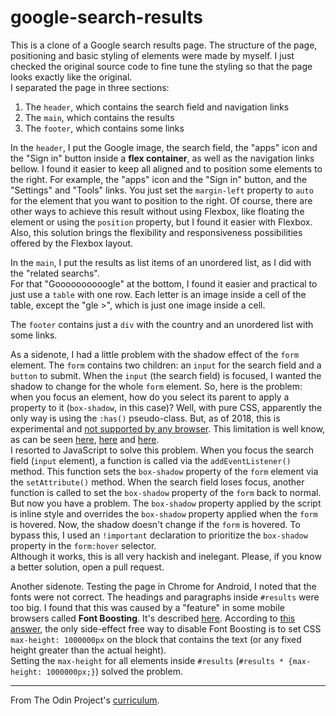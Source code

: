 # google-search-results

This is a clone of a Google search results page. The structure of the page,
positioning and basic styling of elements were made by myself. I just checked
the original source code to fine tune the styling so that the page looks exactly
like the original.  
I separated the page in three sections:

1. The `header`, which contains the search field and navigation links
2. The `main`, which contains the results
3. The `footer`, which contains some links

In the `header`, I put the Google image, the search field, the "apps" icon and the
"Sign in" button inside a **flex container**, as well as the navigation links
bellow. I found it easier to keep all aligned and to position some elements to the
right. For example, the "apps" icon and the "Sign in" button, and the "Settings"
and "Tools" links. You just set the `margin-left` property to `auto` for the
element that you want to position to the right.  Of course, there are other ways
to achieve this result without using Flexbox, like floating the element or using
the `position` property, but I found it easier with Flexbox. Also, this solution
brings the flexibility and responsiveness possibilities offered by the Flexbox
layout.

In the `main`, I put the results as list items of an unordered list, as I did
with the "related searchs".  
For that "Goooooooooogle" at the bottom, I found it
easier and practical to just use a `table` with one row. Each letter is an
image inside a cell of the table, except the "gle >", which is just one image
inside a cell.

The `footer` contains just a `div` with the country and an unordered list with
some links.

As a sidenote, I had a little problem with the shadow effect of the `form`
element. The `form` contains two children: an `input` for the search field and a
`button` to submit. When the `input` (the search field) is focused, I wanted the
shadow to change for the whole `form` element. So, here is the problem: when you
focus an element, how do you select its parent to apply a property to it
(`box-shadow`, in this case)? Well, with pure CSS, apparently the only way is
using the `:has()` pseudo-class. But, as of 2018, this is experimental and [not
supported by any browser](https://caniuse.com/#feat=css-has). This limitation is
well know, as can be seen [here](https://stackoverflow.com/questions/2212583/affecting-parent-element-of-focusd-element-pure-csshtml-preferred#2212935), [here](https://stackoverflow.com/questions/1014861/is-there-a-css-parent-selector?noredirect=1&lq=1) and [here](https://en.wikipedia.org/wiki/Cascading_Style_Sheets#Limitations).  
I resorted to JavaScript to solve this problem. When you focus the search field (`input` element), a function is called via the `addEventListener()` method. This function sets the `box-shadow` property of the `form` element via the `setAttribute()` method. When the search field loses focus, another function is called to set the `box-shadow` property of the `form` back to normal. But now you have a problem. The `box-shadow` property
applied by the script is inline style and overrides the `box-shadow` property
applied when the `form` is hovered. Now, the shadow doesn't change if the `form` is hovered. To bypass this, I used an `!important` declaration to prioritize the `box-shadow` property in the `form:hover` selector.  
Although it works, this is all very hackish and inelegant. Please, if you know a better solution, open a pull request.

Another sidenote. Testing the page in Chrome for Android, I noted that the fonts
were not correct. The headings and paragraphs inside `#results` were too big. I
found that this was caused by a "feature" in some mobile browsers called
**Font Boosting**. It's described
[here](https://bugs.webkit.org/show_bug.cgi?id=84186). According to [this
answer](https://bugs.webkit.org/show_bug.cgi?id=84186#c17), the only side-effect
free way to disable Font Boosting is to set CSS
`max-height: 1000000px` on the block that contains the text (or any fixed height
greater than the actual height).  
Setting the `max-height` for all elements
inside `#results` (`#results * {max-height: 1000000px;}`) solved the problem.

---

From The Odin Project's [curriculum](http://www.theodinproject.com/courses/web-development-101/lessons/html-css).